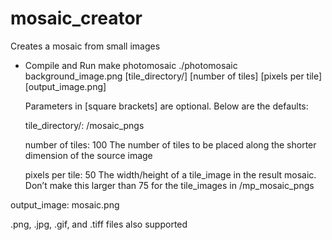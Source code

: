 # mosaic_creator
Creates a mosaic from small images

* Compile and Run
  make photomosaic
  ./photomosaic background_image.png [tile_directory/] [number of tiles] [pixels per tile] [output_image.png]
  
  Parameters in [square brackets] are optional. Below are the defaults:

  tile_directory/: /mosaic_pngs
  
  number of tiles: 100
    The number of tiles to be placed along the shorter dimension of the source image

  pixels per tile: 50
    The width/height of a tile_image in the result mosaic. Don’t make this larger than 75 for the tile_images in /mp_mosaic_pngs

output_image: mosaic.png

.png, .jpg, .gif, and .tiff files also supported
